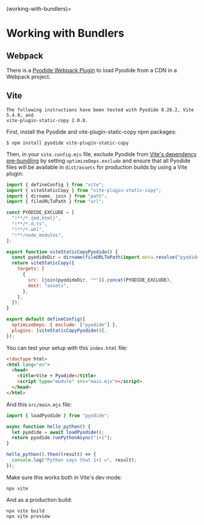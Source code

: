 (working-with-bundlers)=

# Working with Bundlers

## Webpack

There is a [Pyodide Webpack Plugin][] to load Pyodide from a CDN in a Webpack
project.

## Vite

```{note}
The following instructions have been tested with Pyodide 0.26.2, Vite 5.4.9, and
vite-plugin-static-copy 2.0.0.
```

First, install the Pyodide and vite-plugin-static-copy npm packages:

```
$ npm install pyodide vite-plugin-static-copy
```

Then, in your `vite.config.mjs` file, exclude Pyodide from [Vite's dependency
pre-bundling][optimizedeps] by setting `optimizeDeps.exclude` and ensure that
all Pyodide files will be available in `dist/assets` for production builds by
using a Vite plugin:

```js
import { defineConfig } from "vite";
import { viteStaticCopy } from "vite-plugin-static-copy";
import { dirname, join } from "path";
import { fileURLToPath } from "url";

const PYODIDE_EXCLUDE = [
  "!**/*.{md,html}",
  "!**/*.d.ts",
  "!**/*.whl",
  "!**/node_modules",
];

export function viteStaticCopyPyodide() {
  const pyodideDir = dirname(fileURLToPath(import.meta.resolve("pyodide")));
  return viteStaticCopy({
    targets: [
      {
        src: [join(pyodideDir, "*")].concat(PYODIDE_EXCLUDE),
        dest: "assets",
      },
    ],
  });
}

export default defineConfig({
  optimizeDeps: { exclude: ["pyodide"] },
  plugins: [viteStaticCopyPyodide()],
});
```

You can test your setup with this `index.html` file:

```html
<!doctype html>
<html lang="en">
  <head>
    <title>Vite + Pyodide</title>
    <script type="module" src="main.mjs"></script>
  </head>
</html>
```

And this `src/main.mjs` file:

```js
import { loadPyodide } from "pyodide";

async function hello_python() {
  let pyodide = await loadPyodide();
  return pyodide.runPythonAsync("1+1");
}

hello_python().then((result) => {
  console.log("Python says that 1+1 =", result);
});
```

Make sure this works both in Vite's dev mode:

```
npx vite
```

And as a production build:

```
npx vite build
npx vite preview
```

[optimizedeps]: https://vitejs.dev/guide/dep-pre-bundling.html
[pyodide webpack plugin]: https://github.com/pyodide/pyodide-webpack-plugin
